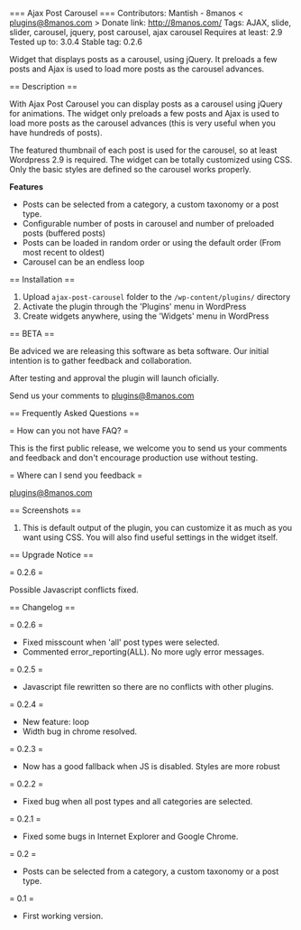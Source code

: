 === Ajax Post Carousel ===
Contributors: Mantish - 8manos < plugins@8manos.com >
Donate link: http://8manos.com/
Tags: AJAX, slide, slider, carousel, jquery, post carousel, ajax carousel
Requires at least: 2.9
Tested up to: 3.0.4
Stable tag: 0.2.6

Widget that displays posts as a carousel, using jQuery. It preloads a few posts and Ajax is used to load more posts as the carousel advances.

== Description ==

With Ajax Post Carousel you can display posts as a carousel using jQuery for animations. The widget only preloads a few posts and Ajax is used to load more posts as the carousel advances (this is very useful when you have hundreds of posts).

The featured thumbnail of each post is used for the carousel, so at least Wordpress 2.9 is required. The widget can be totally customized using CSS. Only the basic styles are defined so the carousel works properly.

**Features**

* Posts can be selected from a category, a custom taxonomy or a post type.
* Configurable number of posts in carousel and number of preloaded posts (buffered posts)
* Posts can be loaded in random order or using the default order (From most recent to oldest)
* Carousel can be an endless loop

== Installation ==

1. Upload `ajax-post-carousel` folder to the `/wp-content/plugins/` directory
2. Activate the plugin through the 'Plugins' menu in WordPress
3. Create widgets anywhere, using the 'Widgets' menu in WordPress

== BETA ==

Be adviced we are releasing this software as beta software.
Our initial intention is to gather feedback and collaboration.

After testing and approval the plugin will launch oficially.

Send us your comments to plugins@8manos.com

== Frequently Asked Questions ==

= How can you not have FAQ? =

This is the first public release, we welcome you to send us your comments and feedback and don't encourage production use without testing.

= Where can I send you feedback =

plugins@8manos.com 

== Screenshots ==

1. This is default output of the plugin, you can customize it as much as you want using CSS. You will also find useful settings in the widget itself.

== Upgrade Notice ==

= 0.2.6 =

Possible Javascript conflicts fixed.

== Changelog ==

= 0.2.6 =

* Fixed misscount when 'all' post types were selected.
* Commented error_reporting(ALL). No more ugly error messages.

= 0.2.5 =

* Javascript file rewritten so there are no conflicts with other plugins.

= 0.2.4 =

* New feature: loop
* Width bug in chrome resolved.

= 0.2.3 =

* Now has a good fallback when JS is disabled. Styles are more robust

= 0.2.2 =

* Fixed bug when all post types and all categories are selected.

= 0.2.1 =

* Fixed some bugs in Internet Explorer and Google Chrome.

= 0.2 =

* Posts can be selected from a category, a custom taxonomy or a post type.

= 0.1 =

* First working version.
